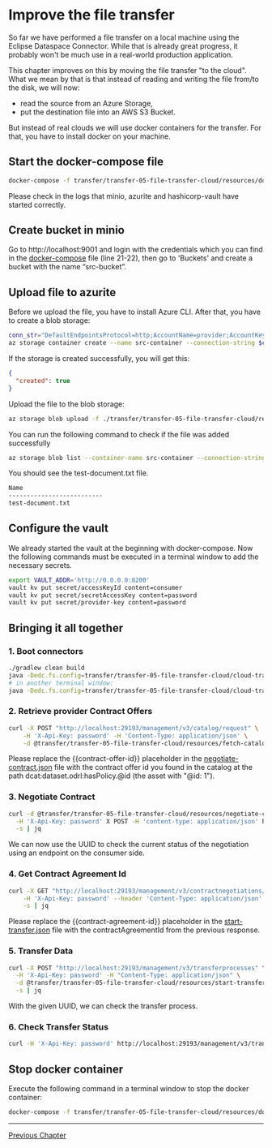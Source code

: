# Improve the file transfer

So far we have performed a file transfer on a local machine using the Eclipse Dataspace Connector. While that is already great progress, it probably won't be much use in a real-world production application.

This chapter improves on this by moving the file transfer "to the cloud". What we mean by that is that instead of reading and writing the file from/to the disk, we will now:

- read the source from an Azure Storage,
- put the destination file into an AWS S3 Bucket.

But instead of real clouds we will use docker containers for the transfer. For that, you have to install docker on your machine.

## Start the docker-compose file

```bash
docker-compose -f transfer/transfer-05-file-transfer-cloud/resources/docker-compose.yaml up -d
```

Please check in the logs that minio, azurite and hashicorp-vault have started correctly.  

## Create bucket in minio

Go to http://localhost:9001 and login with the credentials which you can find in the [docker-compose](resources/docker-compose.yaml) file (line 21-22), then go to 'Buckets' and create a bucket with the name “src-bucket”.

## Upload file to azurite
Before we upload the file, you have to install Azure CLI. After that, you have to create a blob storage:

```bash
conn_str="DefaultEndpointsProtocol=http;AccountName=provider;AccountKey=password;BlobEndpoint=http://127.0.0.1:10000/provider;"
az storage container create --name src-container --connection-string $conn_str
```

If the storage is created successfully, you will get this:
```json
{
  "created": true
}
```

Upload the file to the blob storage:

```bash
az storage blob upload -f ./transfer/transfer-05-file-transfer-cloud/resources/test-document.txt --container-name src-container --name test-document.txt --connection-string $conn_str
```

You can run the following command to check if the file was added successfully

```bash
az storage blob list --container-name src-container --connection-string "DefaultEndpointsProtocol=http;AccountName=provider;AccountKey=password;BlobEndpoint=http://127.0.0.1:10000/provider;" --query "[].{name:name}" --output table
```

You should see the test-document.txt file.

```sh
Name
--------------------------
test-document.txt
```

## Configure the vault
We already started the vault at the beginning with docker-compose. Now the following commands must be executed in a terminal window to add the necessary secrets.

```bash
export VAULT_ADDR='http://0.0.0.0:8200'
vault kv put secret/accessKeyId content=consumer
vault kv put secret/secretAccessKey content=password
vault kv put secret/provider-key content=password
```

## Bringing it all together

### 1. Boot connectors

```bash
./gradlew clean build
java -Dedc.fs.config=transfer/transfer-05-file-transfer-cloud/cloud-transfer-provider/config.properties -jar transfer/transfer-05-file-transfer-cloud/cloud-transfer-provider/build/libs/provider.jar
# in another terminal window:
java -Dedc.fs.config=transfer/transfer-05-file-transfer-cloud/cloud-transfer-consumer/config.properties -jar transfer/transfer-05-file-transfer-cloud/cloud-transfer-consumer/build/libs/consumer.jar
```


### 2. Retrieve provider Contract Offers

```bash
curl -X POST "http://localhost:29193/management/v3/catalog/request" \
    -H 'X-Api-Key: password' -H 'Content-Type: application/json' \
    -d @transfer/transfer-05-file-transfer-cloud/resources/fetch-catalog.json -s | jq
```

Please replace the {{contract-offer-id}} placeholder in the [negotiate-contract.json](resources/negotiate-contract.json) file with the contract offer id you found in the catalog at the path dcat:dataset.odrl:hasPolicy.@id (the asset with "@id: 1").

### 3. Negotiate Contract

```bash
curl -d @transfer/transfer-05-file-transfer-cloud/resources/negotiate-contract.json \
  -H 'X-Api-Key: password' X POST -H 'content-type: application/json' http://localhost:29193/management/v3/contractnegotiations \
  -s | jq
```

We can now use the UUID to check the current status of the negotiation using an endpoint on the consumer side.

### 4. Get Contract Agreement Id

```bash
curl -X GET "http://localhost:29193/management/v3/contractnegotiations/{{contract-negotiation-id}}" \
    -H 'X-Api-Key: password' --header 'Content-Type: application/json' \
    -s | jq
```

Please replace the {{contract-agreement-id}} placeholder in the [start-transfer.json](resources/start-transfer.json) file with the contractAgreementId from the previous response.

### 5. Transfer Data

```bash
curl -X POST "http://localhost:29193/management/v3/transferprocesses" \
  -H 'X-Api-Key: password' -H "Content-Type: application/json" \
  -d @transfer/transfer-05-file-transfer-cloud/resources/start-transfer.json \
  -s | jq
```

With the given UUID, we can check the transfer process.

### 6. Check Transfer Status

```bash
curl -H 'X-Api-Key: password' http://localhost:29193/management/v3/transferprocesses/<transfer-process-id> -s | jq
```


## Stop docker container
Execute the following command in a terminal window to stop the docker container:
```bash
docker-compose -f transfer/transfer-05-file-transfer-cloud/resources/docker-compose.yaml down
```


---

[Previous Chapter](../transfer-04-open-telemetry/README.md)